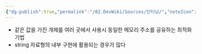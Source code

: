 ```yaml
---
{"dg-publish":true,"permalink":"/02.DevWiki/Sources/인터닝/","noteIcon":"","created":"2024-10-24T11:11:42.000+09:00","updated":"2025-07-19T22:58:36.990+09:00"}
---
```


- 같은 값을 가진 개체를 여러 곳에서 사용시 동일한 메모리 주소를 공유하는 최적화 기법
- string 자료형의 내부 구현에 활용되는 경우가 많다